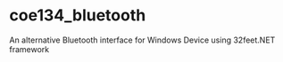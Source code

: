 # coe134_bluetooth
An alternative Bluetooth interface for Windows Device using 32feet.NET framework
